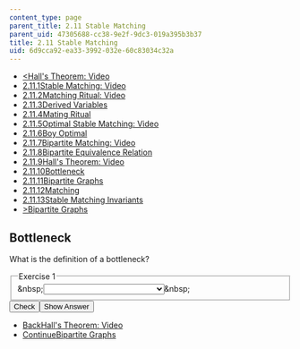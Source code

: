 ```yaml
---
content_type: page
parent_title: 2.11 Stable Matching
parent_uid: 47305688-cc38-9e2f-9dc3-019a395b3b37
title: 2.11 Stable Matching
uid: 6d9cca92-ea33-3992-032e-60c83034c32a
---
```

<ul class="navigation pagination">
    <li id="top_bck_btn"><a href="/courses/electrical-engineering-and-computer-science/6-042j-mathematics-for-computer-science-spring-2015/structures/stable-matching/hall-s-theorem-video">&lt;<span>Hall's Theorem: Video</span></a></li>
    <li id="flp_btn_1"><a href="/courses/electrical-engineering-and-computer-science/6-042j-mathematics-for-computer-science-spring-2015/structures/stable-matching">2.11.1<span>Stable Matching: Video</span></a></li>
    <li id="flp_btn_2"><a href="/courses/electrical-engineering-and-computer-science/6-042j-mathematics-for-computer-science-spring-2015/structures/stable-matching/matching-ritual-video">2.11.2<span>Matching Ritual: Video</span></a></li>
    <li id="flp_btn_3"><a href="/courses/electrical-engineering-and-computer-science/6-042j-mathematics-for-computer-science-spring-2015/structures/stable-matching/derived-variables-0">2.11.3<span>Derived Variables</span></a></li>
    <li id="flp_btn_4"><a href="/courses/electrical-engineering-and-computer-science/6-042j-mathematics-for-computer-science-spring-2015/structures/stable-matching/mating-ritual-0">2.11.4<span>Mating Ritual</span></a></li>
    <li id="flp_btn_5"><a href="/courses/electrical-engineering-and-computer-science/6-042j-mathematics-for-computer-science-spring-2015/structures/stable-matching/optimal-stable-matching-video">2.11.5<span>Optimal Stable Matching: Video</span></a></li>
    <li id="flp_btn_6"><a href="/courses/electrical-engineering-and-computer-science/6-042j-mathematics-for-computer-science-spring-2015/structures/stable-matching/boy-optimal">2.11.6<span>Boy Optimal</span></a></li>
    <li id="flp_btn_7"><a href="/courses/electrical-engineering-and-computer-science/6-042j-mathematics-for-computer-science-spring-2015/structures/stable-matching/bipartite-matching-video">2.11.7<span>Bipartite Matching: Video</span></a></li>
    <li id="flp_btn_8"><a href="/courses/electrical-engineering-and-computer-science/6-042j-mathematics-for-computer-science-spring-2015/structures/stable-matching/bipartite-equivalence-relation">2.11.8<span>Bipartite Equivalence Relation</span></a></li>
    <li id="flp_btn_9"><a href="/courses/electrical-engineering-and-computer-science/6-042j-mathematics-for-computer-science-spring-2015/structures/stable-matching/hall-s-theorem-video">2.11.9<span>Hall's Theorem: Video</span></a></li>
    <li id="flp_btn_10" class="button_selected"><a href="/courses/electrical-engineering-and-computer-science/6-042j-mathematics-for-computer-science-spring-2015/structures/stable-matching/bottleneck-3">2.11.10<span>Bottleneck</span></a></li>
    <li id="flp_btn_11"><a href="/courses/electrical-engineering-and-computer-science/6-042j-mathematics-for-computer-science-spring-2015/structures/stable-matching/bipartite-graphs-5">2.11.11<span>Bipartite Graphs</span></a></li>
    <li id="flp_btn_12"><a href="/courses/electrical-engineering-and-computer-science/6-042j-mathematics-for-computer-science-spring-2015/structures/stable-matching/matching">2.11.12<span>Matching</span></a></li>
    <li id="flp_btn_13"><a href="/courses/electrical-engineering-and-computer-science/6-042j-mathematics-for-computer-science-spring-2015/structures/stable-matching/stable-matching-invariants">2.11.13<span>Stable Matching Invariants</span></a></li>
    <li id="top_continue_btn"><a href="/courses/electrical-engineering-and-computer-science/6-042j-mathematics-for-computer-science-spring-2015/structures/stable-matching/bipartite-graphs-5">&gt;<span>Bipartite Graphs</span></a></li>
</ul>
<h2 class="subhead">Bottleneck</h2>
<div class="self_assessment">
<div id="Q1_div" class="problem_question">
<p display_name="Bottleneck" url_name="Bottleneck_5">What is the definition of a bottleneck?</p>
<fieldset><legend class="visually-hidden">Exercise 1</legend>
<div class="choice"><label id="Q1_label"><span id="Q1_aria_status" tabindex="-1" class="visually-hidden">&amp;nbsp;</span><select onchange="numericTypedOrDropDownSelected(1)" id="Q1_select" class="problem_text_input">
<option correct="false"></option>
<option correct="false">\(\mid S\mid &lt; \mid E(S)\mid\)</option>
<option correct="true">\(\mid S\mid &gt; \mid E(S)\mid\)</option>
<option correct="false">\(\mid S\mid =\mid E(S)\mid\)</option>
<option correct="false">\(\mid S\mid \geq \mid E(S)\mid\)</option>
<option correct="false">\(\mid S\mid \leq\mid E(S)\mid\)</option>
</select><span style="display:none;" id="Q1_ans_span" tabindex="-1">  \(\mid S\mid &gt;\mid E(S)\mid\)</span><span id="Q1_normal_status" class="nostatus" aria-hidden="true">&amp;nbsp;</span></label></div>
</fieldset></div>
<div class="action"><button id="Q1_button" onclick="checkAnswer({1: 'optionresponse'})" class="problem_mo_button">Check</button><button id="Q1_button_show" onclick="showHideSolution({1: 'optionresponse'}, 1, [])" class="problem_mo_button">Show Answer</button></div>
</div>
<ul class="navigation progress">
    <li id="bck_btn"><a href="/courses/electrical-engineering-and-computer-science/6-042j-mathematics-for-computer-science-spring-2015/structures/stable-matching/hall-s-theorem-video">Back<span>Hall's Theorem: Video</span></a></li>
    <li id="continue_btn"><a href="/courses/electrical-engineering-and-computer-science/6-042j-mathematics-for-computer-science-spring-2015/structures/stable-matching/bipartite-graphs-5">Continue<span>Bipartite Graphs</span></a></li>
</ul>